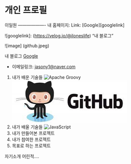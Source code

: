 개인 프로필
==========
이일원
——————-
내 홈페이지: Link: [Google][googlelink]

![googlelink]: (https://velog.io/@iloneslife) “내 블로그”

![image] (github.jpeg)

내 블로그  [Google](https://google.com, "google link")

* 이메일링크: <jasony1@naver.com>

1. 내가 배운 기술들
![Apache Groovy](https://img.shields.io/badge/Apache%20Groovy-4298B8.svg?style=for-the-badge&logo=Apache+Groovy&logoColor=white)
![img](github.jpeg)
2. 내가 배울 기술들
![JavaScript](https://img.shields.io/badge/javascript-%23323330.svg?style=for-the-badge&logo=javascript&logoColor=%23F7DF1E)
3. 내가 만들어본 프로젝트
4. 내가 참여한 프로젝트
5. 목표로 하는 프로젝트

자기소개
어린적….